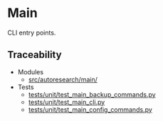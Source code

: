 # Main

CLI entry points.

## Traceability

- Modules
  - [src/autoresearch/main/][m1]
- Tests
  - [tests/unit/test_main_backup_commands.py][t1]
  - [tests/unit/test_main_cli.py][t2]
  - [tests/unit/test_main_config_commands.py][t3]

[m1]: ../../src/autoresearch/main/
[t1]: ../../tests/unit/test_main_backup_commands.py
[t2]: ../../tests/unit/test_main_cli.py
[t3]: ../../tests/unit/test_main_config_commands.py
